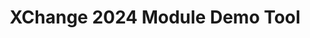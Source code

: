 ---
title: XChange 2024 Module Demo Tool
redirect_to: https://www.canva.com/design/DAF4tm4jmQo/nHGQvNK1RJ1AWrkluWHn6w/edit?utm_content=DAF4tm4jmQo&utm_campaign=designshare&utm_medium=link2&utm_source=sharebutton
redirect_from: 
  - /XC24ModuleDemoTool
  - /xc24moduledemotool
---
